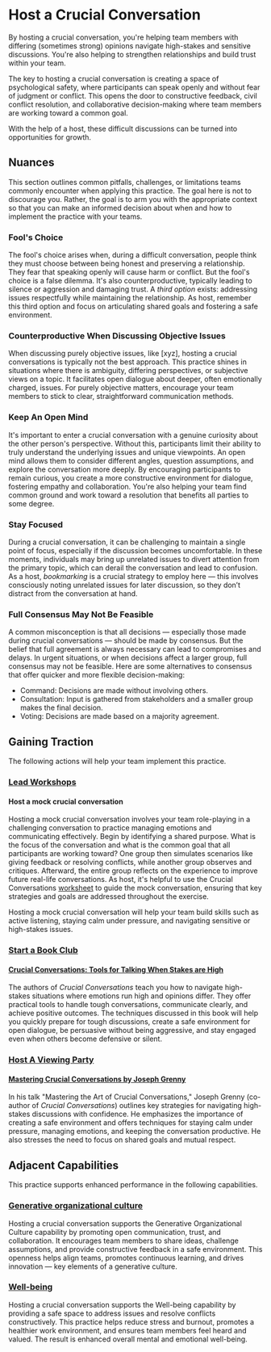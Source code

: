 # Host a Crucial Conversation

By hosting a crucial conversation, you're helping team members with differing (sometimes strong) opinions navigate high-stakes and sensitive discussions. You're also helping to strengthen relationships and build trust within your team. 

The key to hosting a crucial conversation is creating a space of psychological safety, where participants can speak openly and without fear of judgment or conflict. This opens the door to constructive feedback, civil conflict resolution, and collaborative decision-making where team members are working toward a common goal.

With the help of a host, these difficult discussions can be turned into opportunities for growth. 

## Nuances

This section outlines common pitfalls, challenges, or limitations teams commonly encounter when applying this practice. The goal here is not to discourage you. Rather, the goal is to arm you with the appropriate context so that you can make an informed decision about when and how to implement the practice with your teams.

### Fool's Choice

The fool's choice arises when, during a difficult conversation, people think they must choose between being honest and preserving a relationship. They fear that speaking openly will cause harm or conflict. But the fool's choice is a false dilemma. It's also counterproductive, typically leading to silence or aggression and damaging trust. A _third option_ exists: addressing issues respectfully while maintaining the relationship. As host, remember this third option and focus on articulating shared goals and fostering a safe environment. 

### Counterproductive When Discussing Objective Issues

When discussing purely objective issues, like [xyz], hosting a crucial conversations is typically not the best approach. This practice shines in situations where there is ambiguity, differing perspectives, or subjective views on a topic. It facilitates open dialogue about deeper, often emotionally charged, issues. For purely objective matters, encourage your team members to stick to clear, straightforward communication methods.

### Keep An Open Mind

It's important to enter a crucial conversation with a genuine curiosity about the other person's perspective. Without this, participants limit their ability to truly understand the underlying issues and unique viewpoints. An open mind allows them to consider different angles, question assumptions, and explore the conversation more deeply. By encouraging participants to remain curious, you create a more constructive environment for dialogue, fostering empathy and collaboration. You're also helping your team find common ground and work toward a resolution that benefits all parties to some degree.

### Stay Focused  

During a crucial conversation, it can be challenging to maintain a single point of focus, especially if the discussion becomes uncomfortable. In these moments, individuals may bring up unrelated issues to divert attention from the primary topic, which can derail the conversation and lead to confusion. As a host, _bookmarking_ is a crucial strategy to employ here — this involves consciously noting unrelated issues for later discussion, so they don’t distract from the conversation at hand. 

### Full Consensus May Not Be Feasible

A common misconception is that all decisions — especially those made during crucial conversations — should be made by consensus. But the belief that full agreement is always necessary can lead to compromises and delays. In urgent situations, or when decisions affect a larger group, full consensus may not be feasible. Here are some alternatives to consensus that offer quicker and more flexible decision-making:

* Command: Decisions are made without involving others.
* Consultation: Input is gathered from stakeholders and a smaller group makes the final decision.
* Voting: Decisions are made based on a majority agreement. 

## Gaining Traction

The following actions will help your team implement this practice. 

### [Lead Workshops](/practices/lead-workshops.md)

#### Host a mock crucial conversation

Hosting a mock crucial conversation involves your team role-playing in a challenging conversation to practice managing emotions and communicating effectively. Begin by identifying a shared purpose. What is the focus of the conversation and what is the common goal that all participants are working toward? One group then simulates scenarios like giving feedback or resolving conflicts, while another group observes and critiques. Afterward, the entire group reflects on the experience to improve future real-life conversations. As host, it's helpful to use the Crucial Conversations [worksheet](https://irp-cdn.multiscreensite.com/25ad169b/files/uploaded/Crucial-Conversations-Worksheet.pdf) to guide the mock conversation, ensuring that key strategies and goals are addressed throughout the exercise.

Hosting a mock crucial conversation will help your team build skills such as active listening, staying calm under pressure, and navigating sensitive or high-stakes issues. 

### [Start a Book Club](/practices/start-a-book-club.md)

#### [Crucial Conversations: Tools for Talking When Stakes are High](https://www.goodreads.com/book/show/15014.Crucial_Conversations)

The authors of _Crucial Conversations_ teach you how to navigate high-stakes situations where emotions run high and opinions differ. They offer practical tools to handle tough conversations, communicate clearly, and achieve positive outcomes. The techniques discussed in this book will help you quickly prepare for tough discussions, create a safe environment for open dialogue, be persuasive without being aggressive, and stay engaged even when others become defensive or silent. 

### [Host A Viewing Party](/practices/host-a-viewing-party.md)

#### [Mastering Crucial Conversations by Joseph Grenny](https://www.youtube.com/watch?v=uc3ARpccRwQ)

In his talk "Mastering the Art of Crucial Conversations," Joseph Grenny (co-author of _Crucial Conversations_) outlines key strategies for navigating high-stakes discussions with confidence. He emphasizes the importance of creating a safe environment and offers techniques for staying calm under pressure, managing emotions, and keeping the conversation productive. He also stresses the need to focus on shared goals and mutual respect.

## Adjacent Capabilities
This practice supports enhanced performance in the following capabilities.

### [Generative organizational culture](https://dora.dev/capabilities/generative-organizational-culture/)

Hosting a crucial conversation supports the Generative Organizational Culture capability by promoting open communication, trust, and collaboration. It encourages team members to share ideas, challenge assumptions, and provide constructive feedback in a safe environment. This openness helps align teams, promotes continuous learning, and drives innovation — key elements of a generative culture.

### [Well-being](https://dora.dev/capabilities/well-being/)

Hosting a crucial conversation supports the Well-being capability by providing a safe space to address issues and resolve conflicts constructively. This practice helps reduce stress and burnout, promotes a healthier work environment, and ensures team members feel heard and valued. The result is enhanced overall mental and emotional well-being.